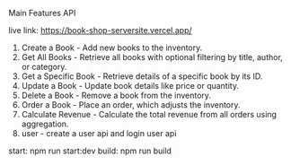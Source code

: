 Main Features API

live link: https://book-shop-serversite.vercel.app/

1. Create a Book - Add new books to the inventory.
2. Get All Books - Retrieve all books with optional filtering by title, author, or category.
3. Get a Specific Book - Retrieve details of a specific book by its ID.
4. Update a Book - Update book details like price or quantity.
5. Delete a Book - Remove a book from the inventory.
6. Order a Book - Place an order, which adjusts the inventory.
7. Calculate Revenue - Calculate the total revenue from all orders using aggregation.
8. user - create a user api and login user api 

start: npm run start:dev
build: npm run build

